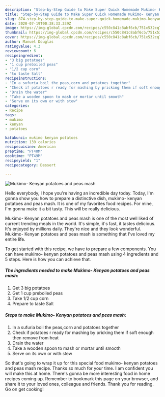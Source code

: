 ```yaml
---
description: "Step-by-Step Guide to Make Super Quick Homemade Mukimo- Kenyan potatoes and peas mash"
title: "Step-by-Step Guide to Make Super Quick Homemade Mukimo- Kenyan potatoes and peas mash"
slug: 874-step-by-step-guide-to-make-super-quick-homemade-mukimo-kenyan-potatoes-and-peas-mash
date: 2020-07-19T00:38:33.339Z
image: https://img-global.cpcdn.com/recipes/c550c841c8abf6cb/751x532cq70/mukimo-kenyan-potatoes-and-peas-mash-recipe-main-photo.jpg
thumbnail: https://img-global.cpcdn.com/recipes/c550c841c8abf6cb/751x532cq70/mukimo-kenyan-potatoes-and-peas-mash-recipe-main-photo.jpg
cover: https://img-global.cpcdn.com/recipes/c550c841c8abf6cb/751x532cq70/mukimo-kenyan-potatoes-and-peas-mash-recipe-main-photo.jpg
author: Manuel Douglas
ratingvalue: 4.3
reviewcount: 6
recipeingredient:
- "3 big potatoes"
- "1 cup preboiled peas"
- "1/2 cup corn"
- "to taste Salt"
recipeinstructions:
- "In a sufuria boil the peas,corn and potatoes together"
- "Check if potatoes r ready for mashing by pricking them if soft enough then remove from heat"
- "Drain the water"
- "Take a wooden spoon to mash or mortar until smooth"
- "Serve on its own or with stew"
categories:
- Recipe
tags:
- mukimo
- kenyan
- potatoes

katakunci: mukimo kenyan potatoes 
nutrition: 130 calories
recipecuisine: American
preptime: "PT40M"
cooktime: "PT49M"
recipeyield: "1"
recipecategory: Dessert

---
```



![Mukimo- Kenyan potatoes and peas mash](https://img-global.cpcdn.com/recipes/c550c841c8abf6cb/751x532cq70/mukimo-kenyan-potatoes-and-peas-mash-recipe-main-photo.jpg)

Hello everybody, I hope you're having an incredible day today. Today, I'm gonna show you how to prepare a distinctive dish, mukimo- kenyan potatoes and peas mash. It is one of my favorites food recipes. For mine, I'm gonna make it a bit tasty. This will be really delicious.



Mukimo- Kenyan potatoes and peas mash is one of the most well liked of current trending meals in the world. It's simple, it's fast, it tastes delicious. It's enjoyed by millions daily. They're nice and they look wonderful. Mukimo- Kenyan potatoes and peas mash is something that I've loved my entire life.


To get started with this recipe, we have to prepare a few components. You can have mukimo- kenyan potatoes and peas mash using 4 ingredients and 5 steps. Here is how you can achieve that.

<!--inarticleads1-->

##### The ingredients needed to make Mukimo- Kenyan potatoes and peas mash:

1. Get 3 big potatoes
1. Get 1 cup preboiled peas
1. Take 1/2 cup corn
1. Prepare to taste Salt




<!--inarticleads2-->

##### Steps to make Mukimo- Kenyan potatoes and peas mash:

1. In a sufuria boil the peas,corn and potatoes together
1. Check if potatoes r ready for mashing by pricking them if soft enough then remove from heat
1. Drain the water
1. Take a wooden spoon to mash or mortar until smooth
1. Serve on its own or with stew




So that's going to wrap it up for this special food mukimo- kenyan potatoes and peas mash recipe. Thanks so much for your time. I am confident you will make this at home. There's gonna be more interesting food in home recipes coming up. Remember to bookmark this page on your browser, and share it to your loved ones, colleague and friends. Thank you for reading. Go on get cooking!
